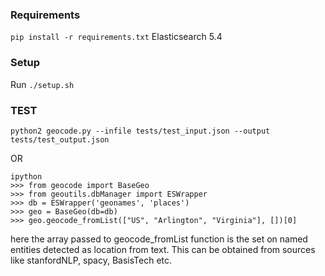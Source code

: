 ### Requirements
`pip install -r requirements.txt`
Elasticsearch 5.4

### Setup
Run `./setup.sh`

### TEST
`python2 geocode.py --infile tests/test_input.json --output tests/test_output.json`

OR 

```
ipython
>>> from geocode import BaseGeo
>>> from geoutils.dbManager import ESWrapper
>>> db = ESWrapper('geonames', 'places')
>>> geo = BaseGeo(db=db)
>>> geo.geocode_fromList(["US", "Arlington", "Virginia"], [])[0]
```
here the array passed to geocode_fromList function is the set on named entities detected as location from text. This can be obtained from sources like stanfordNLP, spacy, BasisTech etc.
